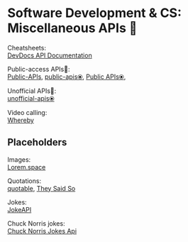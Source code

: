 # Software Development & CS: Miscellaneous APIs 🔌

Cheatsheets:  
[DevDocs API Documentation](https://devdocs.io/)

Public-access APIs💩:  
[Public-APIs](https://github.com/n0shake/Public-APIs),
[public-apis⦿](https://github.com/public-apis/public-apis),
[Public APIs⦿](https://public-apis.io/),

Unofficial APIs💩:  
[unofficial-apis⦿](https://github.com/Rolstenhouse/unofficial-apis)

Video calling:  
[Whereby](https://whereby.com/)

## Placeholders

Images:  
[Lorem.space](https://lorem.space/)

Quotations:  
[quotable](https://github.com/lukePeavey/quotable#get-random-quotes),
[They Said So](https://theysaidso.com/api)

Jokes:  
[JokeAPI](https://jokeapi.dev/)

Chuck Norris jokes:  
[Chuck Norris Jokes Api](https://api.chucknorris.io/)

